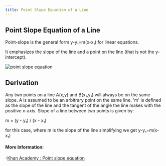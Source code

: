 ```yaml
---
title: Point Slope Equation of a Line
---
```

## Point Slope Equation of a Line

Point-slope is the general form y-y₁=m(x-x₁) for linear equations. 

It emphasizes the slope of the line and a point on the line (that is not the y-intercept).

![point slope equation](https://www.mathsisfun.com/data/images/graph-point-slope-a.gif)


## Derivation

Any two points on a line A(x,y) and B(x₁,y₁) will always be on the same slope. A is assumed to be an arbitrary point on the same line.
'm' is defined as the slope of the line and the tangent of the angle the line makes with the positive x-axis.
Slope of a line between two points is given by:

m   =   (y - y₁) / (x - x₁) 

for this case, where m is the slope of the line
simplifying we get 
y-y₁=m(x-x₁)


#### More Information:
<!-- Please add any articles you think might be helpful to read before writing the article -->
-[Khan Academy : Point slope equation](https://www.khanacademy.org/math/algebra/two-var-linear-equations/point-slope/v/idea-behind-point-slope-form)

